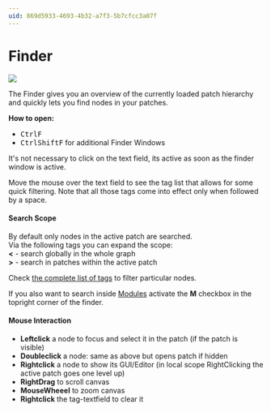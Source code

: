 ```yaml
---
uid: 869d5933-4693-4b32-a7f3-5b7cfcc3a07f
---
```


# Finder


![](~/img/vvvv_Finder2.png "")   



The Finder gives you an overview of the currently loaded patch hierarchy and quickly lets you find nodes in your patches.   

**How to open:**  
* <span class="keyseq"><kbd>Ctrl</kbd><kbd>F</kbd></span>   
* <span class="keyseq"><kbd>Ctrl</kbd><kbd>Shift</kbd><kbd>F</kbd></span> for additional Finder Windows  

It's not necessary to click on the text field, its active as soon as the finder window is active.   

Move the mouse over the text field to see the tag list that allows for some quick filtering. Note that all those tags come into effect only when followed by a space.  


#### Search Scope
By default only nodes in the active patch are searched.   
Via the following tags you can expand the scope:  
**<** - search globally in the whole graph  
**>** - search in patches within the active patch  

Check [the complete list of tags](xref:2b6364c7-c8a5-4e02-86df-da55f233b5cb#filter-nodes) to filter particular nodes.  

If you also want to search inside [Modules](xref:b66f153a-f7c3-4867-a8c9-bce69861d759#modules) activate the **M** checkbox in the topright corner of the finder.  


#### Mouse Interaction
* **Leftclick** a node to focus and select it in the patch (if the patch is visible)  
* **Doubleclick** a node: same as above but opens patch if hidden  
* **Rightclick** a node to show its GUI/Editor (in local scope RightClicking the active patch goes one level up)  
* **RightDrag** to scroll canvas  
* **MouseWheeel** to zoom canvas  
* **Rightclick** the tag-textfield to clear it  


